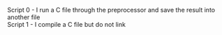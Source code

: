 Script 0 - I run a C file through the preprocessor and save the result into another file      
Script 1 - I compile a C file but do not link      


